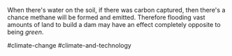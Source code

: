 When there's water on the soil, if there was carbon captured, then there's a chance methane will be formed and emitted. Therefore flooding vast amounts of land to build a dam may have an effect completely opposite to being *green*. 

#climate-change #climate-and-technology 